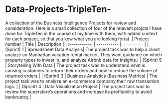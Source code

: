 # Data-Projects-TripleTen-
A collection of the Business Intelligence Projects for review and consideration.
Here is a small collection of four of the relavant projcts I have done for TripleTen in the course of my time with them, with added context for each project, so that you kow what you are looking for/at.
| Project number | Title | Description |
| :-----------: | ----------- |----------- |
| (Sprint) 1 | Spreadsheet Data Analysis| The project task was to help a client analyze an Manhattan vacation rental market. They want guidance on which property types to invest in, and analyze Airbnb data for insights.|
| (Sprint) 5 | Storytelling With Data | The project task was to understand what is causing customers to return their orders and how to reduce the volume of returned orders.|
| (Sprint) 3 | Business Analytics (Business Metrics) | The project task was to analyze an e-commerce company their raw transaction logs. |
| (Sprint) 4 | Data Visualization Project | The project task was to review the superstore’s operations and increase its profitability to avoid bankruptcy.|
